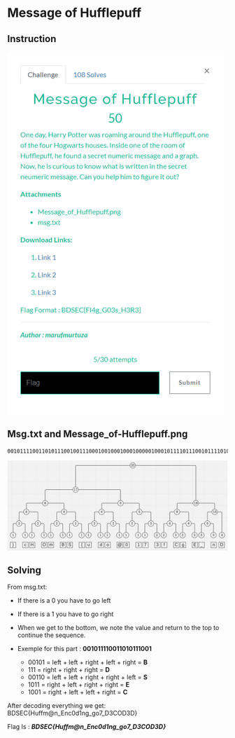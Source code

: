 # Message of Hufflepuff

## Instruction
![Instruction](Instruction.png)

## Msg.txt and Message_of-Hufflepuff.png
```
001011110011010111001001110001001000100010000010001011110111001011110100001011000100101101110110101100101001010011101100111011111001000111110111111100000
```
![Message_of_Hufflepuff.png](Message_of_Hufflepuff.png)
## Solving
From msg.txt:
- If there is a 0 you have to go left
- If there is a 1 you have to go right
- When we get to the bottom, we note the value and return to the top to continue the sequence.

- Exemple for this part : **001011110011010111001**
  - 00101 = left + left + right + left + right = **B** 
  - 111 = right + right + right = **D**  
  - 00110 = left + left + right + right + left = **S**  
  - 1011 = right + left + right + right = **E**
  - 1001 = right + left + left + right = **C**

After decoding everything we get: BDSEC{Huffm@n_Enc0d1ng_go7_D3COD3D}

Flag Is : **_BDSEC{Huffm@n_Enc0d1ng_go7_D3COD3D}_**
